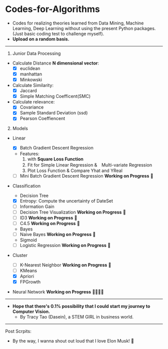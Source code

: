 # Codes-for-Algorithms
- Codes for realizing theories learned from Data Mining, Machine Learning, Deep Learning without using the present Python packages. (Just basic coding test to challenge myself).
- **Upload on a random basis.**

--------

1. Junior Data Processing
  - Calculate Distance **N dimensional vector**:
    - [x] euclidean
    - [x] manhattan
    - [x] Minkowski
  - Calculate Similarity: 
    - [x] Jaccard
    - [x] Simple Matching Coefficent(SMC) 
  - Calculate relevance:
    - [x] Covariance
    - [x] Sample Standard Deviation (ssd)
    - [x] Pearson Coeffiencent 
2. Models
  - Linear
    - [x] Batch Gradient Descent Regression 
    - Features:
      1. with **Square Loss Function**
      2. Fit for Simple Linear Regression &　Multi-variate Regression
      4. Plot Loss Function & Compare Yhat and YReal

    - [ ] Mini Batch Gradient Descent Regression **Working on Progress** 🦾
  - Classification
    - Decision Tree 
     - [x] Entropy: Compute the uncertainty of DateSet 
     - [ ] Information Gain
     - [ ] Decision Tree Visualization **Working on Progress** 🦾
     - [ ] ID3 **Working on Progress** 🦾
     - [ ] C4.5 **Working on Progress** 🦾
    - Bayes
     - [ ] Naive Bayes **Working on Progress** 🦾
    - Sigmoid
     - [ ] Logistic Regression **Working on Progress** 🦾
  - Cluster
    - [ ] K-Nearest Neighbor **Working on Progress** 🦾
    - [ ] KMeans
    - [x] Apriori
    - [x] FPGrowth  
  - Neural Network **Working on Progress** 👻👻👻👻

---
- **Hope that there's 0.1% possibility that I could start my journey to Computer Vision.**
  - By Tracy Tao (Dasein), a STEM GIRL in business world.
---
Post Scrpits:
- By the way, I wanna shout out loud that I love Elon Musk! 🧠

    
